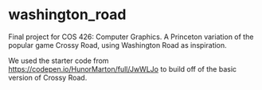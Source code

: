 # washington_road
Final project for COS 426: Computer Graphics. A Princeton variation of the popular game Crossy Road, using Washington Road as inspiration.

We used the starter code from https://codepen.io/HunorMarton/full/JwWLJo to build off of the basic version of Crossy Road.
